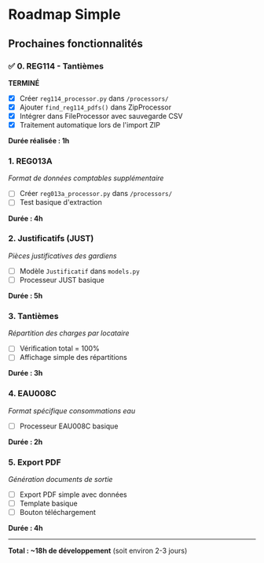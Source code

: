 # Roadmap Simple

## Prochaines fonctionnalités

### ✅ 0. REG114 - Tantièmes

**TERMINÉ**

- [x] Créer `reg114_processor.py` dans `/processors/`
- [x] Ajouter `find_reg114_pdfs()` dans ZipProcessor
- [x] Intégrer dans FileProcessor avec sauvegarde CSV
- [x] Traitement automatique lors de l'import ZIP

**Durée réalisée : 1h**

### 1. REG013A

_Format de données comptables supplémentaire_

- [ ] Créer `reg013a_processor.py` dans `/processors/`
- [ ] Test basique d'extraction

**Durée : 4h**

### 2. Justificatifs (JUST)

_Pièces justificatives des gardiens_

- [ ] Modèle `Justificatif` dans `models.py`
- [ ] Processeur JUST basique

**Durée : 5h**

### 3. Tantièmes

_Répartition des charges par locataire_

- [ ] Vérification total = 100%
- [ ] Affichage simple des répartitions

**Durée : 3h**

### 4. EAU008C

_Format spécifique consommations eau_

- [ ] Processeur EAU008C basique

**Durée : 2h**

### 5. Export PDF

_Génération documents de sortie_

- [ ] Export PDF simple avec données
- [ ] Template basique
- [ ] Bouton téléchargement

**Durée : 4h**

---

**Total : ~18h de développement** (soit environ 2-3 jours)
